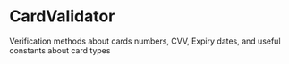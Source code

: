 # CardValidator
Verification methods about cards numbers, CVV, Expiry dates, and useful constants about card types
